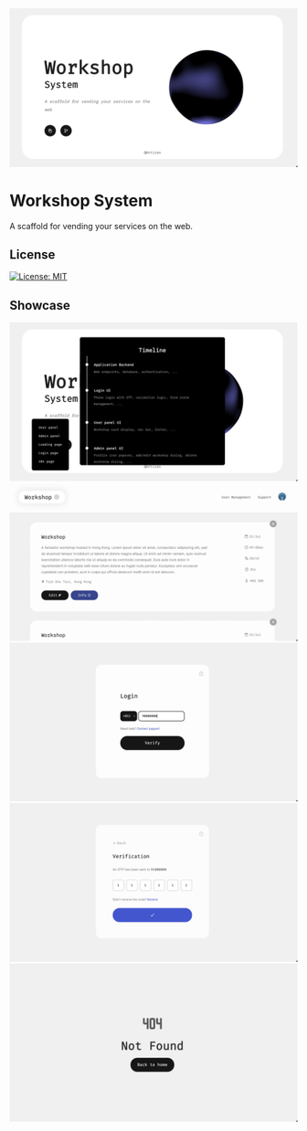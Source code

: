 ![Showcase 1](./README_assets/showcase1.png)

# Workshop System

A scaffold for vending your services on the web.

## License

[![License: MIT](https://img.shields.io/badge/License-MIT-yellow.svg)](https://opensource.org/licenses/MIT)

## Showcase

![Showcase 3](./README_assets/showcase3.png)
![Showcase 4](./README_assets/showcase4.png)
![Showcase 5](./README_assets/showcase5.png)
![Showcase 6](./README_assets/showcase6.png)
![Showcase 7](./README_assets/showcase7.png)
